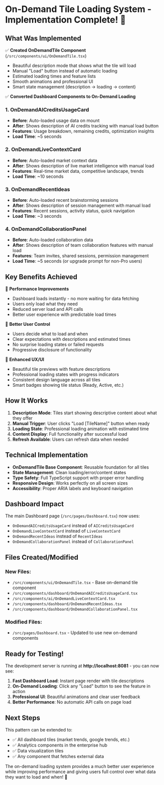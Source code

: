 # On-Demand Tile Loading System - Implementation Complete! 🎉

## What Was Implemented

✅ **Created OnDemandTile Component** (`/src/components/ui/OnDemandTile.tsx`)
- Beautiful description mode that shows what the tile will load
- Manual "Load" button instead of automatic loading
- Estimated loading times and feature lists
- Smooth animations and professional UI
- Smart state management (description → loading → content)

✅ **Converted Dashboard Components to On-Demand Loading**

### 1. **OnDemandAICreditsUsageCard** 
- **Before**: Auto-loaded usage data on mount
- **After**: Shows description of AI credits tracking with manual load button
- **Features**: Usage breakdown, remaining credits, optimization insights
- **Load Time**: ~5 seconds

### 2. **OnDemandLiveContextCard**
- **Before**: Auto-loaded market context data
- **After**: Shows description of live market intelligence with manual load
- **Features**: Real-time market data, competitive landscape, trends
- **Load Time**: ~10 seconds

### 3. **OnDemandRecentIdeas**
- **Before**: Auto-loaded recent brainstorming sessions
- **After**: Shows description of session management with manual load
- **Features**: Recent sessions, activity status, quick navigation
- **Load Time**: ~3 seconds

### 4. **OnDemandCollaborationPanel**
- **Before**: Auto-loaded collaboration data
- **After**: Shows description of team collaboration features with manual load
- **Features**: Team invites, shared sessions, permission management
- **Load Time**: ~5 seconds (or upgrade prompt for non-Pro users)

## Key Benefits Achieved

🚀 **Performance Improvements**
- Dashboard loads instantly - no more waiting for data fetching
- Users only load what they need
- Reduced server load and API calls
- Better user experience with predictable load times

🎯 **Better User Control**
- Users decide what to load and when
- Clear expectations with descriptions and estimated times
- No surprise loading states or failed requests
- Progressive disclosure of functionality

🎨 **Enhanced UX/UI**
- Beautiful tile previews with feature descriptions
- Professional loading states with progress indicators
- Consistent design language across all tiles
- Smart badges showing tile status (Ready, Active, etc.)

## How It Works

1. **Description Mode**: Tiles start showing descriptive content about what they offer
2. **Manual Trigger**: User clicks "Load [TileName]" button when ready
3. **Loading State**: Professional loading animation with estimated time
4. **Content Display**: Full functionality after successful load
5. **Refresh Available**: Users can refresh data when needed

## Technical Implementation

- **OnDemandTile Base Component**: Reusable foundation for all tiles
- **State Management**: Clean loading/error/content states
- **Type Safety**: Full TypeScript support with proper error handling
- **Responsive Design**: Works perfectly on all screen sizes
- **Accessibility**: Proper ARIA labels and keyboard navigation

## Dashboard Impact

The main Dashboard page (`/src/pages/Dashboard.tsx`) now uses:
- `OnDemandAICreditsUsageCard` instead of `AICreditsUsageCard`
- `OnDemandLiveContextCard` instead of `LiveContextCard`
- `OnDemandRecentIdeas` instead of `RecentIdeas`
- `OnDemandCollaborationPanel` instead of `CollaborationPanel`

## Files Created/Modified

### New Files:
- `/src/components/ui/OnDemandTile.tsx` - Base on-demand tile component
- `/src/components/dashboard/OnDemandAICreditsUsageCard.tsx`
- `/src/components/ai/OnDemandLiveContextCard.tsx`
- `/src/components/dashboard/OnDemandRecentIdeas.tsx`
- `/src/components/dashboard/OnDemandCollaborationPanel.tsx`

### Modified Files:
- `/src/pages/Dashboard.tsx` - Updated to use new on-demand components

## Ready for Testing! 

The development server is running at **http://localhost:8081** - you can now see:

1. **Fast Dashboard Load**: Instant page render with tile descriptions
2. **On-Demand Loading**: Click any "Load" button to see the feature in action
3. **Professional UI**: Beautiful animations and clear user feedback
4. **Better Performance**: No automatic API calls on page load

## Next Steps

This pattern can be extended to:
- ✅ All dashboard tiles (market trends, google trends, etc.)
- ✅ Analytics components in the enterprise hub
- ✅ Data visualization tiles
- ✅ Any component that fetches external data

The on-demand loading system provides a much better user experience while improving performance and giving users full control over what data they want to load and when! 🎯